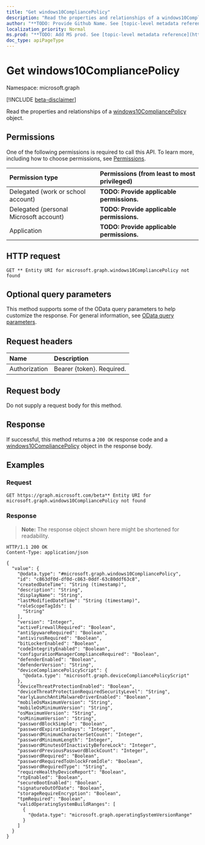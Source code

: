 ```yaml
---
title: "Get windows10CompliancePolicy"
description: "Read the properties and relationships of a windows10CompliancePolicy object."
author: "**TODO: Provide Github Name. See [topic-level metadata reference](https://msgo.azurewebsites.net/add/document/guidelines/metadata.html#topic-level-metadata)**"
localization_priority: Normal
ms.prod: "**TODO: Add MS prod. See [topic-level metadata reference](https://msgo.azurewebsites.net/add/document/guidelines/metadata.html#topic-level-metadata)**"
doc_type: apiPageType
---
```


# Get windows10CompliancePolicy
Namespace: microsoft.graph

[!INCLUDE [beta-disclaimer](../../includes/beta-disclaimer.md)]

Read the properties and relationships of a [windows10CompliancePolicy](../resources/windows10compliancepolicy.md) object.

## Permissions
One of the following permissions is required to call this API. To learn more, including how to choose permissions, see [Permissions](/graph/permissions-reference).

|Permission type|Permissions (from least to most privileged)|
|:---|:---|
|Delegated (work or school account)|**TODO: Provide applicable permissions.**|
|Delegated (personal Microsoft account)|**TODO: Provide applicable permissions.**|
|Application|**TODO: Provide applicable permissions.**|

## HTTP request

<!-- {
  "blockType": "ignored"
}
-->
``` http
GET ** Entity URI for microsoft.graph.windows10CompliancePolicy not found
```

## Optional query parameters
This method supports some of the OData query parameters to help customize the response. For general information, see [OData query parameters](/graph/query-parameters).

## Request headers
|Name|Description|
|:---|:---|
|Authorization|Bearer {token}. Required.|

## Request body
Do not supply a request body for this method.

## Response

If successful, this method returns a `200 OK` response code and a [windows10CompliancePolicy](../resources/windows10compliancepolicy.md) object in the response body.

## Examples

### Request
<!-- {
  "blockType": "request",
  "name": "get_windows10compliancepolicy"
}
-->
``` http
GET https://graph.microsoft.com/beta** Entity URI for microsoft.graph.windows10CompliancePolicy not found
```


### Response
>**Note:** The response object shown here might be shortened for readability.
<!-- {
  "blockType": "response",
  "truncated": true,
  "@odata.type": "microsoft.graph.windows10CompliancePolicy"
}
-->
``` http
HTTP/1.1 200 OK
Content-Type: application/json

{
  "value": {
    "@odata.type": "#microsoft.graph.windows10CompliancePolicy",
    "id": "c863df0d-df0d-c863-0ddf-63c80ddf63c8",
    "createdDateTime": "String (timestamp)",
    "description": "String",
    "displayName": "String",
    "lastModifiedDateTime": "String (timestamp)",
    "roleScopeTagIds": [
      "String"
    ],
    "version": "Integer",
    "activeFirewallRequired": "Boolean",
    "antiSpywareRequired": "Boolean",
    "antivirusRequired": "Boolean",
    "bitLockerEnabled": "Boolean",
    "codeIntegrityEnabled": "Boolean",
    "configurationManagerComplianceRequired": "Boolean",
    "defenderEnabled": "Boolean",
    "defenderVersion": "String",
    "deviceCompliancePolicyScript": {
      "@odata.type": "microsoft.graph.deviceCompliancePolicyScript"
    },
    "deviceThreatProtectionEnabled": "Boolean",
    "deviceThreatProtectionRequiredSecurityLevel": "String",
    "earlyLaunchAntiMalwareDriverEnabled": "Boolean",
    "mobileOsMaximumVersion": "String",
    "mobileOsMinimumVersion": "String",
    "osMaximumVersion": "String",
    "osMinimumVersion": "String",
    "passwordBlockSimple": "Boolean",
    "passwordExpirationDays": "Integer",
    "passwordMinimumCharacterSetCount": "Integer",
    "passwordMinimumLength": "Integer",
    "passwordMinutesOfInactivityBeforeLock": "Integer",
    "passwordPreviousPasswordBlockCount": "Integer",
    "passwordRequired": "Boolean",
    "passwordRequiredToUnlockFromIdle": "Boolean",
    "passwordRequiredType": "String",
    "requireHealthyDeviceReport": "Boolean",
    "rtpEnabled": "Boolean",
    "secureBootEnabled": "Boolean",
    "signatureOutOfDate": "Boolean",
    "storageRequireEncryption": "Boolean",
    "tpmRequired": "Boolean",
    "validOperatingSystemBuildRanges": [
      {
        "@odata.type": "microsoft.graph.operatingSystemVersionRange"
      }
    ]
  }
}
```

